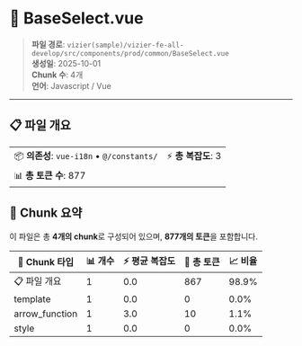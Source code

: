 # 📄 BaseSelect.vue

> **파일 경로**: `vizier(sample)/vizier-fe-all-develop/src/components/prod/common/BaseSelect.vue`  
> **생성일**: 2025-10-01  
> **Chunk 수**: 4개  
> **언어**: Javascript / Vue
---





## 📋 파일 개요

| | |
|--|--|
| 📦 **의존성**: `vue-i18n` • `@/constants/` | ⚡ **총 복잡도**: 3 |
| 📊 **총 토큰 수**: 877 |  |






## 🧩 Chunk 요약

이 파일은 총 **4개의 chunk**로 구성되어 있으며, **877개의 토큰**을 포함합니다.

| 🧩 Chunk 타입 | 📊 개수 | ⚡ 평균 복잡도 | 📝 총 토큰 | 📈 비율 |
|---------------|--------|-------------|----------|--------|
| 📋 파일 개요 | 1 | 0.0 | 867 | 98.9% |
| template | 1 | 0.0 | 0 | 0.0% |
| arrow_function | 1 | 3.0 | 10 | 1.1% |
| style | 1 | 0.0 | 0 | 0.0% |


